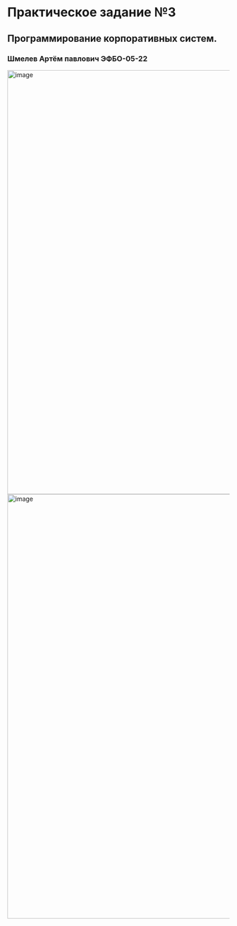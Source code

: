 # Практическое задание №3

## Программирование корпоративных систем.

### Шмелев Артём павлович ЭФБО-05-22

<img width="959" alt="image" src="https://github.com/user-attachments/assets/30190422-1817-41c7-a7e5-3e106660f2ef">

<img width="960" alt="image" src="https://github.com/user-attachments/assets/2b814e16-82b5-415f-804f-ebd9ffb52b88">




